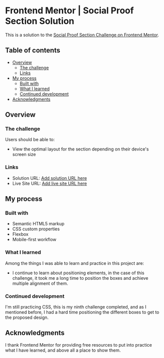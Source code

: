 # Frontend Mentor | Social Proof Section Solution

This is a solution to the [Social Proof Section Challenge on Frontend Mentor](https://www.frontendmentor.io/challenges/social-proof-section-6e0qTv_bA). 

## Table of contents

- [Overview](#overview)
  - [The challenge](#the-challenge)
  - [Links](#links)
- [My process](#my-process)
  - [Built with](#built-with)
  - [What I learned](#what-i-learned)
  - [Continued development](#continued-development)
- [Acknowledgments](#acknowledgments)

## Overview

### The challenge

Users should be able to:

- View the optimal layout for the section depending on their device's screen size

### Links

- Solution URL: [Add solution URL here](https://github.com/NelPascual/social-proof-section)
- Live Site URL: [Add live site URL here](https://social-proof-section-nelpascual.netlify.app/)

## My process

### Built with

- Semantic HTML5 markup
- CSS custom properties
- Flexbox
- Mobile-first workflow

### What I learned

Among the things I was able to learn and practice in this project are:

- I continue to learn about positioning elements, in the case of this challenge, it took me a long time to position the boxes and achieve multiple alignment of them.

### Continued development

I'm still practicing CSS, this is my ninth challenge completed, and as I mentioned before, I had a hard time positioning the different boxes to get to the proposed design.

## Acknowledgments

I thank Frontend Mentor for providing free resources to put into practice what I have learned, and above all a place to show them.
